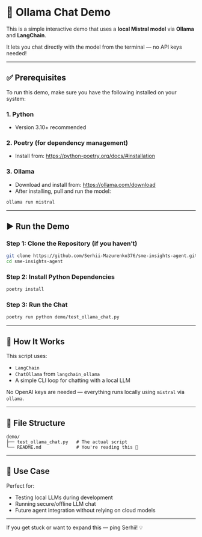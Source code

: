 # 🧪 Ollama Chat Demo

This is a simple interactive demo that uses a **local Mistral model** via **Ollama** and **LangChain**.

It lets you chat directly with the model from the terminal — no API keys needed!

---

## ✅ Prerequisites

To run this demo, make sure you have the following installed on your system:

### 1. Python
- Version 3.10+ recommended

### 2. Poetry (for dependency management)
- Install from: https://python-poetry.org/docs/#installation

### 3. Ollama
- Download and install from: https://ollama.com/download
- After installing, pull and run the model:

```bash
ollama run mistral
```

---

## ▶️ Run the Demo

### Step 1: Clone the Repository (if you haven’t)

```bash
git clone https://github.com/Serhii-Mazurenko376/sme-insights-agent.git
cd sme-insights-agent
```

### Step 2: Install Python Dependencies

```bash
poetry install
```

### Step 3: Run the Chat

```bash
poetry run python demo/test_ollama_chat.py
```

---

## 💬 How It Works

This script uses:
- `LangChain`
- `ChatOllama` from `langchain_ollama`
- A simple CLI loop for chatting with a local LLM

No OpenAI keys are needed — everything runs locally using `mistral` via `ollama`.

---

## 📎 File Structure

```
demo/
├── test_ollama_chat.py   # The actual script
└── README.md             # You're reading this 🙂
```

---

## 🧠 Use Case

Perfect for:
- Testing local LLMs during development
- Running secure/offline LLM chat
- Future agent integration without relying on cloud models

---

If you get stuck or want to expand this — ping Serhii! 💡
